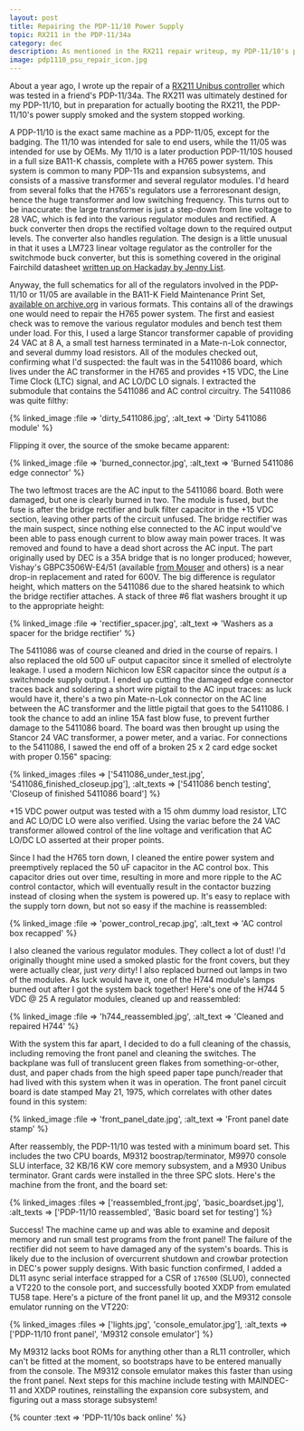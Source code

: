 ```yaml
---
layout: post
title: Repairing the PDP-11/10 Power Supply
topic: RX211 in the PDP-11/34a
category: dec
description: As mentioned in the RX211 repair writeup, my PDP-11/10's power supply failed with the release of smoke during operation. I finally got a chance to tear it down, isolate the problem, and fix it.
image: pdp1110_psu_repair_icon.jpg
---
```


About a year ago, I wrote up the repair of a [RX211 Unibus controller](/2018/07/09/rx211-repair) which was tested in a friend's PDP-11/34a. The RX211 was ultimately destined for my PDP-11/10, but in preparation for actually booting the RX211, the PDP-11/10's power supply smoked and the system stopped working.

A PDP-11/10 is the exact same machine as a PDP-11/05, except for the badging. The 11/10 was intended for sale to end users, while the 11/05 was intended for use by OEMs. My 11/10 is a later production PDP-11/10S housed in a full size BA11-K chassis, complete with a H765 power system. This system is common to many PDP-11s and expansion subsystems, and consists of a massive transformer and several regulator modules. I'd heard from several folks that the H765's regulators use a ferroresonant design, hence the huge transformer and low switching frequency. This turns out to be inaccurate: the large transformer is just a step-down from line voltage to 28 VAC, which is fed into the various regulator modules and rectified. A buck converter then drops the rectified voltage down to the required output levels. The converter also handles regulation. The design is a little unusual in that it uses a LM723 linear voltage regulator as the controller for the switchmode buck converter, but this is something covered in the original Fairchild datasheet [written up on Hackaday by Jenny List](https://hackaday.com/2018/02/15/the-micro-a723-as-a-switch-mode-regulator/).

Anyway, the full schematics for all of the regulators involved in the PDP-11/10 or 11/05 are available in the BA11-K Field Maintenance Print Set, [available on archive.org](https://archive.org/details/bitsavers_decunibusMingDrawingsApr82_6782157) in various formats. This contains all of the drawings one would need to repair the H765 power system. The first and easiest check was to remove the various regulator modules and bench test them under load. For this, I used a large Stancor transformer capable of providing 24 VAC at 8 A, a small test harness terminated in a Mate-n-Lok connector, and several dummy load resistors. All of the modules checked out, confirming what I'd suspected: the fault was in the 5411086 board, which lives under the AC transformer in the H765 and provides +15 VDC, the Line Time Clock (LTC) signal, and AC LO/DC LO signals. I extracted the submodule that contains the 5411086 and AC control circuitry. The 5411086 was quite filthy:

{% linked_image :file => 'dirty_5411086.jpg', :alt_text => 'Dirty 5411086 module' %}

Flipping it over, the source of the smoke became apparent:

{% linked_image :file => 'burned_connector.jpg', :alt_text => 'Burned 5411086 edge connector' %}

The two leftmost traces are the AC input to the 5411086 board. Both were damaged, but one is clearly burned in two. The module is fused, but the fuse is after the bridge rectifier and bulk filter capacitor in the +15 VDC section, leaving other parts of the circuit unfused. The bridge rectifier was the main suspect, since nothing else connected to the AC input would've been able to pass enough current to blow away main power traces. It was removed and found to have a dead short across the AC input. The part originally used by DEC is a 35A bridge that is no longer produced; however, Vishay's GBPC3506W-E4/51 (available [from Mouser](https://www.mouser.com/ProductDetail/625-GBPC3506W-E4) and others) is a near drop-in replacement and rated for 600V. The big difference is regulator height, which matters on the 5411086 due to the shared heatsink to which the bridge rectifier attaches. A stack of three #6 flat washers brought it up to the appropriate height:

{% linked_image :file => 'rectifier_spacer.jpg', :alt_text => 'Washers as a spacer for the bridge rectifier' %}

The 5411086 was of course cleaned and dried in the course of repairs. I also replaced the old 500 uF output capacitor since it smelled of electrolyte leakage. I used a modern Nichicon low ESR capacitor since the output *is* a switchmode supply output. I ended up cutting the damaged edge connector traces back and soldering a short wire pigtail to the AC input traces: as luck would have it, there's a two pin Mate-n-Lok connector on the AC line between the AC transformer and the little pigtail that goes to the 5411086. I took the chance to add an inline 15A fast blow fuse, to prevent further damage to the 5411086 board. The board was then brought up using the Stancor 24 VAC transformer, a power meter, and a variac. For connections to the 5411086, I sawed the end off of a broken 25 x 2 card edge socket with proper 0.156" spacing:

{% linked_images :files => ['5411086_under_test.jpg', '5411086_finished_closeup.jpg'], :alt_texts => ['5411086 bench testing', 'Closeup of finished 5411086 board'] %}

+15 VDC power output was tested with a 15 ohm dummy load resistor, LTC and AC LO/DC LO were also verified. Using the variac before the 24 VAC transformer allowed control of the line voltage and verification that AC LO/DC LO asserted at their proper points.

Since I had the H765 torn down, I cleaned the entire power system and preemptively replaced the 50 uF capacitor in the AC control box. This capacitor dries out over time, resulting in more and more ripple to the AC control contactor, which will eventually result in the contactor buzzing instead of closing when the system is powered up. It's easy to replace with the supply torn down, but not so easy if the machine is reassembled:

{% linked_image :file => 'power_control_recap.jpg', :alt_text => 'AC control box recapped' %}

I also cleaned the various regulator modules. They collect a lot of dust! I'd originally thought mine used a smoked plastic for the front covers, but they were actually clear, just *very* dirty! I also replaced burned out lamps in two of the modules. As luck would have it, one of the H744 module's lamps burned out after I got the system back together! Here's one of the H744 5 VDC @ 25 A regulator modules, cleaned up and reassembled:

{% linked_image :file => 'h744_reassembled.jpg', :alt_text => 'Cleaned and repaired H744' %}

With the system this far apart, I decided to do a full cleaning of the chassis, including removing the front panel and cleaning the switches. The backplane was full of translucent green flakes from something-or-other, dust, and paper chads from the high speed paper tape punch/reader that had lived with this system when it was in operation. The front panel circuit board is date stamped May 21, 1975, which correlates with other dates found in this system:

{% linked_image :file => 'front_panel_date.jpg', :alt_text => 'Front panel date stamp' %}

After reassembly, the PDP-11/10 was tested with a minimum board set. This includes the two CPU boards, M9312 boostrap/terminator, M9970 console SLU interface, 32 KB/16 KW core memory subsystem, and a M930 Unibus terminator. Grant cards were installed in the three SPC slots. Here's the machine from the front, and the board set:

{% linked_images :files => ['reassembled_front.jpg', 'basic_boardset.jpg'], :alt_texts => ['PDP-11/10 reassembled', 'Basic board set for testing'] %}

Success! The machine came up and was able to examine and deposit memory and run small test programs from the front panel! The failure of the rectifier did not seem to have damaged any of the system's boards. This is likely due to the inclusion of overcurrent shutdown and crowbar protection in DEC's power supply designs. With basic function confirmed, I added a DL11 async serial interface strapped for a CSR of `176500` (SLU0), connected a VT220 to the console port, and successfully booted XXDP from emulated TU58 tape. Here's a picture of the front panel lit up, and the M9312 console emulator running on the VT220:

{% linked_images :files => ['lights.jpg', 'console_emulator.jpg'], :alt_texts => ['PDP-11/10 front panel', 'M9312 console emulator'] %}

My M9312 lacks boot ROMs for anything other than a RL11 controller, which can't be fitted at the moment, so bootstraps have to be entered manually from the console. The M9312 console emulator makes this faster than using the front panel. Next steps for this machine include testing with MAINDEC-11 and XXDP routines, reinstalling the expansion core subsystem, and figuring out a mass storage subsystem!

{% counter :text => 'PDP-11/10s back online' %}
